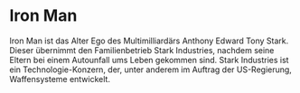 # Iron Man
Iron Man ist das Alter Ego des Multimilliardärs Anthony Edward Tony Stark. Dieser übernimmt den Familienbetrieb Stark Industries, nachdem seine Eltern bei einem Autounfall ums Leben gekommen sind. Stark Industries ist ein Technologie-Konzern, der, unter anderem im Auftrag der US-Regierung, Waffensysteme entwickelt.
